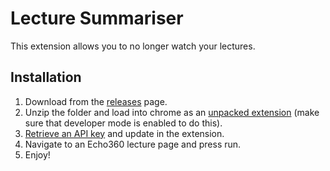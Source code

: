 # Lecture Summariser

This extension allows you to no longer watch your lectures.

## Installation

1. Download from the [releases](https://github.com/kianslagter/lecture-summary/releases) page.
2. Unzip the folder and load into chrome as an [unpacked extension](https://developer.chrome.com/docs/extensions/mv3/getstarted/development-basics/#load-unpacked) (make sure that developer mode is enabled to do this).
3. [Retrieve an API key](https://aistudio.google.com/app/apikey) and update in the extension.
4. Navigate to an Echo360 lecture page and press run.
5. Enjoy!
